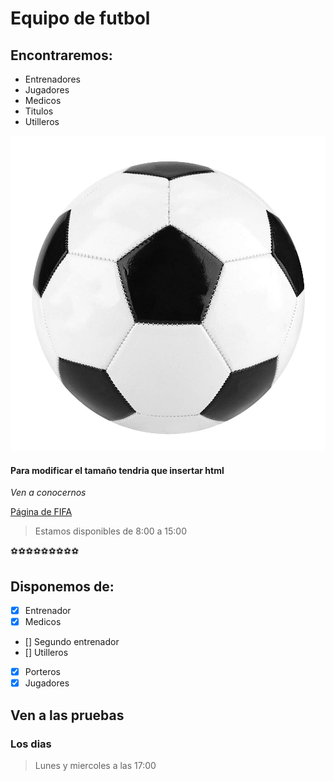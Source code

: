# Equipo de futbol

## Encontraremos:

* Entrenadores
* Jugadores
* Medicos
* Titulos
* Utilleros

![Imagen Balon](balon.jpg)
#### Para modificar el tamaño tendria que insertar html
_*Ven* a conocernos_

[Página de FIFA](https://www.fifa.com/fifaplus/es/)

>Estamos disponibles de
>8:00 a 15:00

:soccer::soccer::soccer::soccer::soccer::soccer::soccer::soccer::soccer:

## Disponemos de:
- [x] Entrenador
- [x] Medicos
- [] Segundo entrenador
- [] Utilleros
- [x] Porteros
- [x] Jugadores

## Ven a las pruebas

### Los dias

> Lunes y miercoles a las 17:00